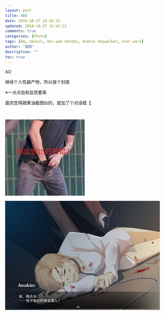 ```yaml
---
layout: post
title: 488
date: 2018-10-27 15:42:21
updated: 2018-10-27 15:42:21
comments: true
categories: [Photo]
tags: [AO, obikin, obi-wan kenobi, anakin skywalker, star wars]
author: "猫厨"
description: ""
toc: true
---
```


<p> AO<br /></p> 
<p>继续个人性癖产物，所以放个封面</p> 
<p>※一点点血和监禁要素</p> 
<p>画完觉得跟黄油截图似的，就加了个对话框【</p> 
<p><br /></p>

![](https://raw.githubusercontent.com/alicewish/meowchain247/master/img_cVZNdzJtQk9JV2VYbE9DQllUQ1ovc2drK2RtOFdkM2RoL0trenkvNEdGK0syL2NlcWUrb253PT0.png)

![](https://raw.githubusercontent.com/alicewish/meowchain247/master/img_cVZNdzJtQk9JV2NOM3lnN1JzaC8vb1E5VHNmS0t5TW5wTWdFMzhJaFRIeDdaQ3hDS1FNLytRPT0.jpg)
